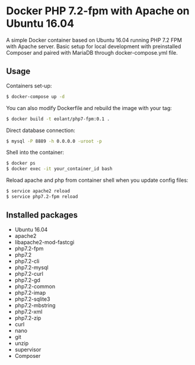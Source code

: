 Docker PHP 7.2-fpm with Apache on Ubuntu 16.04
===================================

A simple Docker container based on Ubuntu 16.04 running PHP 7.2 FPM with Apache server. Basic setup for local development with preinstalled Composer and paired with MariaDB through docker-compose.yml file.

Usage
------

Containers set-up:
```bash
$ docker-compose up -d
```

You can also modify Dockerfile and rebuild the image with your tag:
```bash
$ docker build -t eolant/php7-fpm:0.1 .
```

Direct database connection:
```bash
$ mysql -P 8889 -h 0.0.0.0 -uroot -p
```

Shell into the container:
```bash
$ docker ps
$ docker exec -it your_container_id bash
```

Reload apache and php from container shell when you update config files:
```bash
$ service apache2 reload
$ service php7.2-fpm reload
```

Installed packages
-------------------
* Ubuntu 16.04
* apache2
* libapache2-mod-fastcgi
* php7.2-fpm
* php7.2
* php7.2-cli
* php7.2-mysql
* php7.2-curl
* php7.2-gd
* php7.2-common
* php7.2-imap
* php7.2-sqlite3
* php7.2-mbstring
* php7.2-xml
* php7.2-zip
* curl
* nano
* git
* unzip
* supervisor
* Composer
